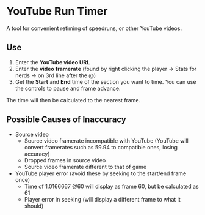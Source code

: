 # YouTube Run Timer

A tool for convenient retiming of speedruns, or other YouTube videos.

## Use

1. Enter the **YouTube video URL**
2. Enter the **video framerate** (found by right clicking the player -> Stats for nerds -> on 3rd line after the @)
3. Get the **Start** and **End** time of the section you want to time. You can use the controls to pause and frame advance.

The time will then be calculated to the nearest frame.

## Possible Causes of Inaccuracy

- Source video
    - Source video framerate incompatible with YouTube (YouTube will convert framerates such as 59.94 to compatible ones, losing accuracy)
    - Dropped frames in source video
    - Source video framerate different to that of game
- YouTube player error (avoid these by seeking to the start/end frame once)
    - Time of 1.0166667 @60 will display as frame 60, but be calculated as 61
    - Player error in seeking (will display a different frame to what it should)
